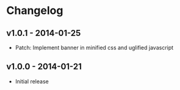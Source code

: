 # Changelog

## v1.0.1 - 2014-01-25
- Patch: Implement banner in minified css and uglified javascript

## v1.0.0 - 2014-01-21
- Initial release
